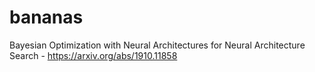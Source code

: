 # bananas
Bayesian Optimization with Neural Architectures for Neural Architecture Search - https://arxiv.org/abs/1910.11858
